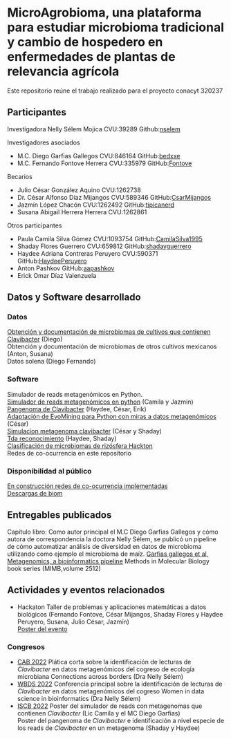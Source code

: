 # MicroAgrobioma, una plataforma para estudiar microbioma tradicional y cambio de hospedero en enfermedades de plantas de relevancia agrícola
Este repositorio reúne el trabajo realizado para el proyecto conacyt 320237 

## Participantes  
Investigadora 
Nelly Sélem Mojica  			CVU:39289 Github:[nselem](https://github.com/nselem)  

Investigadores asociados  
- M.C. Diego Garfias Gallegos  		CVU:846164 GitHub:[bedxxe](https://github.com/bedxxe) 
- M.C. Fernando Fontove Herrera   	CVU:335979 GitHub:[Fontove](https://github.com/Fontove)

Becarios  
- Julio César González Aquino 		CVU:1262738
- Dr. César Alfonso Díaz Mijangos	CVU:589346   GitHub:[CsarMijangos](https://github.com/CsarMijangos)
- Jazmín López Chacón 			CVU:1262492  GitHub:[tipicanerd](https://github.com/tipicanerd)
- Susana Abigail Herrera Herrera 	CVU:1262861

Otros participantes  
- Paula Camila Silva Gómez  		CVU:1093754 GitHub:[CamilaSilva1995](https://github.com/CamilaSilva1995)
- Shaday Flores Guerrero   		CVU:659812 GitHub:[shadayguerrero](https://github.com/shadayguerrero)
- Haydee Adriana Contreras Peruyero    	CVU:590371 GitHub:[HaydeePeruyero](https://github.com/HaydeePeruyero)
- Anton Pashkov   			GitHub:[aapashkov](https://github.com/aapashkov)
- Erick Omar Díaz Valenzuela   


## Datos y Software desarrollado  
### Datos
[Obtención y documentación de microbiomas de cultivos que contienen Clavibacter](https://bedxxe.github.io/clavibacter/)  (Diego)    
Obtención y documentación de microbiomas de otros cultivos mexicanos (Anton, Susana)     
Datos solena (Diego Fernando)    
### Software 
Simulador de reads metagenómicos en Python.  
[Simulador de reads metagenómicos en python](https://github.com/CamilaSilva1995/Tesis_Maestria/tree/main/Generador_de_reads)  (Camila y Jazmin)    
[Pangenoma de Clavibacter](https://github.com/HaydeePeruyero/Pangenome_) (Haydee, César, Erik)  
[Adaptación de EvoMining para Python con miras a datos metagenómicos](https://github.com/CsarMijangos/CsarPos) (César)   
[Simulacion metagenoma clavibacter](https://github.com/shadayguerrero/TDA-Metaganomas) (César y Shaday)  
[Tda reconocimiento](https://github.com/HaydeePeruyero/TDA_Pangenomics) (Haydee, Shaday)  
[Clasificación de microbiomas de rizósfera Hackton](https://github.com/nselem/ccm-bioinfomatica-lab/tree/main/221119Hackaton)	  
Redes de co-ocurrencia en este repositorio

### Disponibilidad al público 
[En construcción redes de co-ocurrencia implementadas](http://132.248.196.38:5000/)  
[Descargas de biom](https://lab.matmor.unam.mx/files/index.php?p=)  
 
## Entregables publicados  
Capítulo libro:
Como autor principal el M.C Diego Garfias Gallegos y cómo autora de correspondencia la doctora Nelly Sélem, se publicó un pipeline de cómo automatizar análisis de diversidad en datos de microbioma utilizando como ejemplo el microbioma de maíz. 
[Garfias gallegos et al, Metagenomics, a bioinformatics pipeline](https://link.springer.com/protocol/10.1007/978-1-0716-2429-6_10) 
Methods in Molecular Biology book series (MIMB,volume 2512)

## Actividades y eventos relacionados  
- Hackaton Taller de problemas y aplicaciones matemáticas a datos biológicos (Fernando Fontove, César Mijangos, Shaday Flores y Haydee Peruyero, Susana, Julio César, Jazmín)  
[Poster del evento](https://twitter.com/nselem35/status/1575979433085009920/photo/1)

### Congresos 
- [CAB 2022](https://microbe-connections.org/)   Plática corta sobre la identificación de lecturas de _Clavibacter_ en datos metagenómicos del cogreso de ecología microbiana Connections across borders  (Dra Nelly Sélem)
- [WBDS 2022](https://wbds.la/conferences/3WBDSLAC/speakers.html)  Conferencia principal sobre la identificación de lecturas de _Clavibacter_ en datos metagenómicos del cogreso Women in data science in bioinformatics  (Dra Nelly Sélem)  
- [ISCB 2022](https://www.iscb.org/la2022)  Poster del simulador de reads con metagenomas que contienen _Clavibacter_ (Lic Camila y el MC Diego Garfias)  
	     Poster del pangenoma de _Clavibacter_ e identificación a nivel especie de los reads de _Clavibacter_ en un metagenoma (Shaday y Haydee)  

